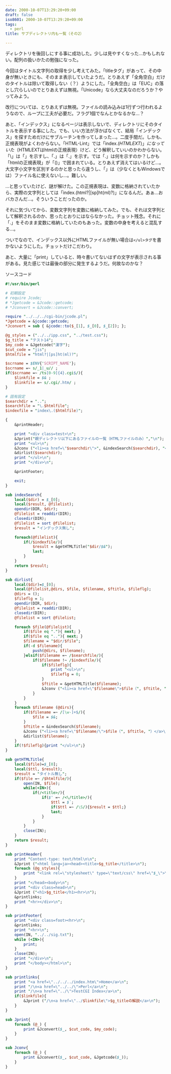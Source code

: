 ```yaml
---
date: 2000-10-07T13:29:20+09:00
draft: false
iso8601: 2000-10-07T13:29:20+09:00
tags:
  - perl
title: サブディレクトリ内も一覧（その2）

---
```


ディレクトリを後回しにする事に成功した。少しは見やすくなった…かもしれない。配列の扱いかたの勉強になった。

今回はタイトル文字列の取得を少し考えてみた。「titleタグ」があって、その中身が無いときにも、そのまま表示していたようだ。とりあえず「全角空白」だけのタイトルは除いて取得しない（？）ようにした。「全角空白」は「EUC」の落とし穴らしいのでとりあえずは無視。「Unicode」なら大丈夫なのだろうか？やってみよう。

改行については、とりあえずは無視。ファイルの読み込みは1行ずつ行われるようなので、ループに工夫が必要だ。フラグ1個でなんとかなるかな…？

あと、「インデックス」になるページは表示しないで、ディレクトリにそのタイトルを表示する事にした。でも、いい方法が浮かばなくて、結局「インデックス」を探すためだけにサブルーチンを作ってしまった…。二度手間だ。しかも、正規表現がよくわからない。「HTML-Lint」では「index\.($HTMLEXT)」になっていた（$HTMLEXTはhtmlの正規表現）けど、どう解釈していいのかわからない。「\」は「」を示すし、「.」は「.」を示す。では「\.」は何を示すのか？しかも「htmlの正規表現」が「()」で囲まれている。とりあえず消えてはいるけど…。大文字小文字を区別するのかと思ったら違うし、「」は（少なくともWindowsでは）ファイル名に使えないし…。難しい。

…と思っていたけど、謎が解けた。この正規表現は、変数に格納されていたから、実際の文字列としては「index.(html?|[sp]ht(ml)?)」になるんだ。あぁ…おバカさんだ…。そういうことだったのか。

それに気づいてから、変数文字列を変数に格納してみた。でも、それは文字列として解釈されるのか、思ったとおりにはならなかった。チョット残念。それに「.」をそのまま変数に格納していたのもあった。変数の中身を考えると混乱する…。

ついでなので、インデックス以外にHTMLファイルが無い場合は`</ul>タグ`を書かないようにした。チョットだけこだわり。

あと、大量に「print」していると、時々書いてないはずの文字が表示される事がある。見た感じでは最後の部分に発生するようだ。何故なのかな？

ソースコード

```perl
#!/usr/bin/perl

# 初期設定
# require Jcode;
# *Jgetcode = &Jcode::getcode;
# *Jconvert = &Jcode::convert;

require "../../../cgi-bin/jcode.pl";
*Jgetcode = &jcode::getcode;
*Jconvert = sub { &jcode::to($_[1], $_[0], $_[2]); };

@g_styles = ("../../ipp.css", "../test.css");
$g_title = "テスト14";
$my_code = &Jgetcode("漢字");
$cut_code = "jis";
$htmlfile = "html?|[ps]ht(ml)?";

$scrname = $ENV{'SCRIPT_NAME'};
$scrname =~ s/_1|_u// ;
if($scrname =~ /ts[0-9]{4}.cgi$/){
    $linkfile = $& ;
    $linkfile =~ s/.cgi/.htm/ ;
}

# 固有設定
$searchdir = "..";
$searchfile = "\.$htmlfile";
$indexfile = "index\.($htmlfile)";

{
    &printHeader;

    print "<div class=test>\n";
    &Jprint("親ディレクトリ以下にあるファイルの一覧（HTMLファイルのみ）","\n");
    print "<ul>\n";
    &Jconv ("<li><a href=\"$searchdir\">", &indexSearch($searchdir), "</a>\n");
    &dirlist($searchdir);
    print "</ul>\n";
    print "</div>\n";

    &printFooter;

    exit;
}

sub indexSearch{
    local($dir) = $_[0];
    local($result, @filelist);
    opendir(DIR, $dir);
    @filelist = readdir(DIR);
    closedir(DIR);
    @filelist = sort @filelist;
    $result = "インデックス無し";

    foreach(@filelist){
        if(/$indexfile/){
            $result = &getHTMLTitle("$dir/$&");
            last;
        }
    }
    return $result;
}

sub dirlist{
    local($dir)=$_[0];
    local(@filelist,@dirs, $file, $filename, $ftitle, $fileflg);
    @dirs = ();
    $fileflg = 1;
    opendir(DIR, $dir);
    @filelist = readdir(DIR);
    closedir(DIR);
    @filelist = sort @filelist;

    foreach $file(@filelist){
        if($file eq "."){ next; }
        if($file eq ".."){ next; }
        $filename = "$dir/$file";
        if(-d $filename){
            push(@dirs, $filename);
        }elsif($filename =~ /$searchfile/){
            if($filename !~ /$indexfile/){
                if($fileflg){
                    print "<ul>\n";
                    $fileflg = 0;
                }
                $ftitle = &getHTMLTitle($filename);
                &Jconv ("<li><a href=\"$filename\">$file（", $ftitle, "）</a>\n");
            }
        }
    }
    foreach $filename (@dirs){
        if($filename =~ /[\w-]+$/){
            $file = $&;
        }
        $ftitle = &indexSearch($filename);
        &Jconv ("<li><a href=\"$filename/\">$file（", $ftitle, "）</a>\n");
        &dirlist($filename);
    }
    if(!$fileflg){print "</ul>\n";}
}

sub getHTMLTitle{
    local($file)=$_[0];
    local($ttl, $result);
    $result = "タイトル無し";
    if($file =~ /$htmlfile/){
        open(IN, $file);
        while(<IN>){
            if(/<title>/){
                if($' =~ /<\/title>/){
                    $ttl = $`;
                    if($ttl =~ /\S/){$result = $ttl;}
                    last;
                }
            }
        }
        close(IN);
    }
    return $result;
}

sub printHeader{
    print "Content-type: text/html\n\n";
    &Jprint ("<html lang=ja><head><title>$g_title</title>\n");
    foreach (@g_styles){
        print "<link rel=\"stylesheet\" type=\"text/css\" href=\"$_\">\n";
    }
    print "</head><body>\n";
    print "<div class=head>\n";
    &Jprint ("<h1>$g_title</h1><hr>\n");
    &printlinks;
    print "<hr></div>\n";
}

sub printFooter{
    print "<div class=foot><hr>\n";
    &printlinks;
    print "<hr>\n";
    open(IN, "../../sig.txt");
    while (<IN>){
        print;
    }
    close(IN);
    print "</div>\n";
    print "</body></html>\n";
}

sub printlinks{
    print "<a href=\"../../../index.htm\">Home</a>\n";
    print "/\n<a href=\"../../\">Perl</a>\n";
    print "/\n<a href=\"../\">TestCGI Index</a>\n";
    if($linkfile){
        &Jprint ("/\n<a href=\"../$linkfile\">$g_titleの解説</a>\n");
    }
}

sub Jprint{
    foreach (@_) {
        print &Jconvert($_, $cut_code, $my_code);
    }
}

sub Jconv{
    foreach (@_) {
        print &Jconvert($_, $cut_code, &Jgetcode($_));
    }
}
```
